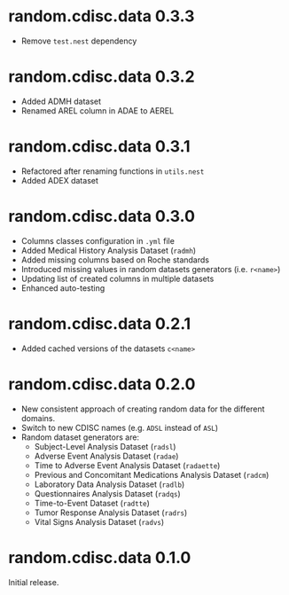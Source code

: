 # random.cdisc.data 0.3.3

* Remove `test.nest` dependency

# random.cdisc.data 0.3.2

* Added ADMH dataset
* Renamed AREL column in ADAE to AEREL

# random.cdisc.data 0.3.1

* Refactored after renaming functions in `utils.nest`
* Added ADEX dataset

# random.cdisc.data 0.3.0

* Columns classes configuration in `.yml` file
* Added Medical History Analysis Dataset (`radmh`)
* Added missing columns based on Roche standards
* Introduced missing values in random datasets generators (i.e. `r<name>`)
* Updating list of created columns in multiple datasets
* Enhanced auto-testing

# random.cdisc.data 0.2.1

* Added cached versions of the datasets `c<name>`

# random.cdisc.data 0.2.0

* New consistent approach of creating random data for the different domains.
* Switch to new CDISC names (e.g. `ADSL` instead of `ASL`)
* Random dataset generators are:
    - Subject-Level Analysis Dataset (`radsl`)
    - Adverse Event Analysis Dataset (`radae`)
    - Time to Adverse Event Analysis Dataset (`radaette`)
    - Previous and Concomitant Medications Analysis Dataset (`radcm`)
    - Laboratory Data Analysis Dataset (`radlb`)
    - Questionnaires Analysis Dataset (`radqs`)
    - Time-to-Event Dataset (`radtte`)
    - Tumor Response Analysis Dataset (`radrs`)
    - Vital Signs Analysis Dataset (`radvs`)

# random.cdisc.data 0.1.0

Initial release.
